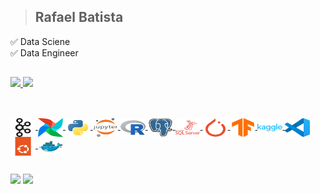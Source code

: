 >## Rafael Batista

✅ Data Sciene<br>
✅ Data Engineer<br>
  
##

<div>
    <a href="https://github.com/faelk8/">
    <img height="180em" src="https://github-readme-stats.vercel.app/api?username=faelk8&theme=dark&show_icons=true&include_all_commits=truet"/)>
    <img height="180em" src="https://github-readme-stats.vercel.app/api/top-langs/?username=faelk8&theme=dark&layout=compact&langs_count16&"/>
</div>
      
##        
<div style="display: inline_block"><br>
    <img align="center" alt="Rafael-Kafka" height="30" width="40" src="https://github.com/devicons/devicon/blob/master/icons/apachekafka/apachekafka-original.svg">
    <img align="center" alt="Rafael-Airflow" height="30" width="40" src="https://github.com/devicons/devicon/blob/master/icons/apacheairflow/apacheairflow-original.svg">
    <img align="center" alt="Rafael-Python" height="30" width="40" src="https://raw.githubusercontent.com/devicons/devicon/master/icons/python/python-original.svg">
    <img align="center" alt="Rafael-Jupyter" height="30" width="40" src="https://github.com/devicons/devicon/blob/master/icons/jupyter/jupyter-original-wordmark.svg">
    <img align="center" alt="Rafael-R" height="30" width="40" src="https://github.com/devicons/devicon/blob/master/icons/r/r-original.svg">  
    <img align="center" alt="Rafael-Postgresql" height="30" width="40" src="https://github.com/devicons/devicon/blob/master/icons/postgresql/postgresql-original.svg">
    <img align="center" alt="Rafael-Sqlserver" height="30" width="40" src="https://github.com/devicons/devicon/blob/master/icons/microsoftsqlserver/microsoftsqlserver-plain-wordmark.svg"> 
    <img align="center" alt="Rafael-PyTorch" height="30" width="40" src="https://github.com/devicons/devicon/blob/master/icons/pytorch/pytorch-original.svg">
    <img align="center" alt="Rafael-TensorFlow" height="30" width="40" src="https://github.com/devicons/devicon/blob/master/icons/tensorflow/tensorflow-original.svg">
    <img align="center" alt="Rafael-Kaggle" height="30" width="40" src="https://github.com/devicons/devicon/blob/master/icons/kaggle/kaggle-original-wordmark.svg">
    <img align="center" alt="Rafael-VS" height="30" width="40" src="https://github.com/devicons/devicon/blob/master/icons/vscode/vscode-original.svg">
    <img align="center" alt="Rafael-Ubuntu" height="30" width="40" src="https://github.com/devicons/devicon/blob/master/icons/ubuntu/ubuntu-original.svg">
    <img align="center" alt="Rafael-Docker" height="30" width="40" src="https://github.com/devicons/devicon/blob/master/icons/docker/docker-original.svg">
</div>

##

<div> 
    <a href="https://www.linkedin.com/in/rbtista/" target="_blank"><img src="https://img.shields.io/badge/-LinkedIn-%230077B5?style=for-the-badge&logo=linkedin&logoColor=white" target="_blank"></a>  
    <a href="https://www.kaggle.com/faelk8" target="_blank"><img src="https://img.shields.io/badge/Kaggle-20BEFF?style=for-the-badge&logo=Kaggle&logoColor=white" target="_blank"></a>   
</div>
